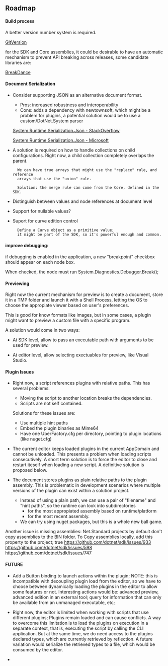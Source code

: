 ﻿## Roadmap

#### Build process

A better version number system is required.

[GitVersion](https://github.com/GitTools/GitVersion)

for the SDK and Core assemblies, it could be desirable to have an automatic mechanism
to prevent API breaking across releases, some candidate libraries are:

[BreakDance](https://github.com/CloudNimble/Breakdance)


#### Document Serialization

- Consider supporting JSON as an alternative document format.
  - Pros: increased robustness and interoperability
  - Cons: adds a dependency with newtownsoft, which might be a problem for plugins,
             a potential solution would be to use a custom/DotNet.System parser		
		
   [System.Runtime.Serialization.Json - StackOverflow](https://stackoverflow.com/questions/15894091/how-to-parse-this-string-using-system-runtime-serialization-json)

   [System.Runtime.Serialization.Json - Microsoft](https://msdn.microsoft.com/en-us/library/system.runtime.serialization.json(v=vs.100).aspx)

- A solution is required on how to handle collections on child configurations. Right now,
a child collection completely overlaps the parent.

		We can have true arrays that might use the "replace" rule, and reference
        arrays that use the "union" rule.

		Solution: the merge rule can come from the Core, defined in the SDK.

- Distinguish between values and node references at document level

- Support for nullable values?

- Suport for curve edition control

		Define a Curve object as a primitive value;
		it might be part of the SDK, so it's powerful enough and common.

#### improve debugging:

if debugging is enabled in the application,
a new "breakpoint" checkbox should appear on each node box.

When checked, the node must run System.Diagnostics.Debugger.Break();



#### Previewing

Right now the current mechanism for preview is to create a document,
store it in a TMP folder and launch it with a Shell Process, letting
the OS to choose the appropiate viewer based on user's preferences.

This is good for know formats like images, but in some cases, a plugin
might want to preview a custom file with a specific program.

A solution would come in two ways:

- At SDK level, allow to pass an executable path with arguments to be used for preview.

- At editor level, allow selecting exectuables for preview, like Visual Studio.

#### Plugin Issues

- Right now, a script references plugins with relative paths. This has several problems:
  - Moving the script to another location breaks the dependencies.
  - Scripts are not self contained.

  Solutions for these issues are:
  - Use multiple hint paths
  - Embed the plugin binaries as Mime64
  - Have one UberFactory.cfg per directory, pointing to plugin locations (like nuget.cfg)



- The current editor keeps loaded plugins in the current AppDomain and cannot be unloaded.
This presents a problem when loading scripts consecutively.
A short term solution is to force the editor to close and restart iteself when loading a new script.
A definitive solution is proposed below.

- The document stores plugins as plain relative paths to the plugin assembly.
This is problematic in development scenarios where multiple versions of the plugin can exist
within a solution project.
  - Instead of using a plain path, we can use a pair of "filename" and "hint paths", so the runtime can look into subdirectories
    - for the most appropiated assembly based on runtime/platform
    - for the most recent assembly.
  - We can try using nuget packages, but this is a whole new ball game.


Another issue is missing assemblies:
Net.Standard projects by default don't copy assemblies to the BIN folder.
To Copy assemblies locally, add this property to the project; <CopyLocalLockFileAssemblies>true</CopyLocalLockFileAssemblies>
https://github.com/dotnet/sdk/issues/933
https://github.com/dotnet/sdk/issues/598
https://github.com/dotnet/sdk/issues/747

#### FUTURE

- Add a Button binding to launch actions within the plugin; NOTE: this is incompatible with decoupling plugin load
from the editor, so we have to choose between dynamically loading the plugins in the editor to allow some features or not.
Interesting actions would be: advanced preview, advanced edition in an external tool; query for information that can only
be available from an unmanaged executable, etc;


- Right now, the editor is limited when working with scripts that use different plugins;
Plugins remain loaded and can cause conflicts. A way to overcome this limitation is to load
the plugins on execution in a separate context, that is, executing the script by calling the
CLI application. But at the same time, we do need access to the plugins declared types, which
are currently retrieved by reflection. A future variation would serialize the retrieved types
to a file, which would be consumed by the editor.
- 





